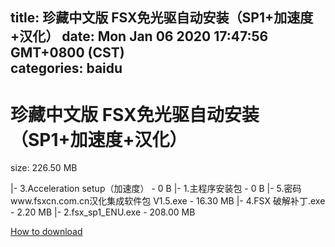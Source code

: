 
title: 珍藏中文版 FSX免光驱自动安装（SP1+加速度+汉化）
date: Mon Jan 06 2020 17:47:56 GMT+0800 (CST)    
categories: baidu
---

# 珍藏中文版 FSX免光驱自动安装（SP1+加速度+汉化）
size: 226.50 MB
 
 
|- 3.Acceleration setup（加速度） - 0 B
|- 1.主程序安装包 - 0 B
|- 5.密码www.fsxcn.com.cn汉化集成软件包 V1.5.exe - 16.30 MB
|- 4.FSX 破解补丁.exe - 2.20 MB
|- 2.fsx_sp1_ENU.exe - 208.00 MB

[How to download](https://bpcam.bemobtrk.com/go/2ceec3aa-1ca2-46d6-b9ff-aaa5c184517c?jno=494)